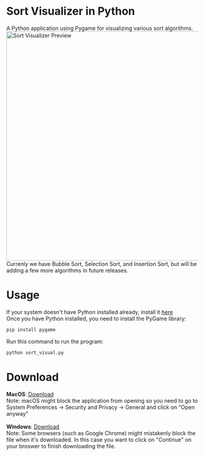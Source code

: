 # Sort Visualizer in Python
A Python application using Pygame for visualizing various sort algorithms.
<img width="600" alt="Sort Visualizer Preview" src="https://user-images.githubusercontent.com/86862325/222879961-69a59ff5-09f2-4f07-a17f-2c27a0c98156.png">
<br>
Currenly we have Bubble Sort, Selection Sort, and Insertion Sort, but will be adding a few more algorithms in future releases.

# Usage
If your system doesn't have Python installed already, install it <a href="https://www.python.org/downloads/" target="_blank">here</a>
<br>
Once you have Python installed, you need to install the PyGame library:

```bash
pip install pygame
```

Run this command to run the program:

```bash
python sort_visual.py
```

# Download
<b>MacOS</b>: <a href="https://github.com/Jian-Li1/sort-visualizer/releases/download/v1.0.0/Sort-Visualizer-macOS.zip">Download</a>
<br>
Note: macOS might block the application from opening so you need to go to System Preferences -> Security and Privacy -> General and click on "Open anyway"
<br>
<br>
<b>Windows</b>: <a href="https://github.com/Jian-Li1/sort-visualizer/releases/download/v1.0.0/Sort-Visualizer-Windows.zip">Download</a>
<br>
Note: Some browsers (such as Google Chrome) might mistakenly block the file when it's downloaded. In this case you want to click on "Continue" on your broswer to finish downloading the file.
